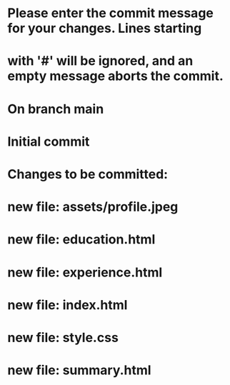 # Please enter the commit message for your changes. Lines starting
# with '#' will be ignored, and an empty message aborts the commit.
#
# On branch main
#
# Initial commit
#
# Changes to be committed:
#	new file:   assets/profile.jpeg
#	new file:   education.html
#	new file:   experience.html
#	new file:   index.html
#	new file:   style.css
#	new file:   summary.html
#
